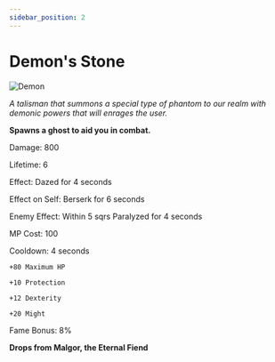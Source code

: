 ```yaml
---
sidebar_position: 2
---
```


# Demon's Stone

![Demon](https://vwiki.valorserver.com/api/item/picture/demon's%20stone)

<i>A talisman that summons a special type of phantom to our realm with demonic powers that will enrages the user.</i>

**Spawns a ghost to aid you in combat.**

Damage: 800

Lifetime: 6

Effect: Dazed for 4 seconds

Effect on Self: Berserk for 6 seconds

Enemy Effect: Within 5 sqrs Paralyzed for 4 seconds

MP Cost: 100

Cooldown: 4 seconds

    +80 Maximum HP
    
    +10 Protection
    
    +12 Dexterity
    
    +20 Might

Fame Bonus: 8%

**Drops from Malgor, the Eternal Fiend**
